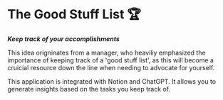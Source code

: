 # The Good Stuff List 🏆

**_Keep track of your accomplishments_**

This idea origninates from a manager, who heaviliy emphasized the importance of keeping track of a 'good stuff list', as this will become a cruicial resource down the line when needing to advocate for yourself.

This application is integrated with Notion and ChatGPT. It allows you to generate insights based on the tasks you keep track of.
